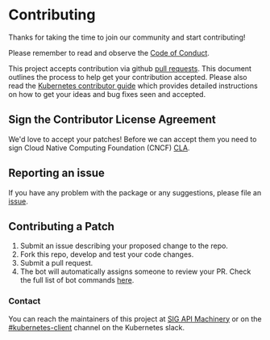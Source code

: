 # Contributing

Thanks for taking the time to join our community and start contributing!

Please remember to read and observe the [Code of Conduct](https://github.com/cncf/foundation/blob/master/code-of-conduct.md).

This  project accepts contribution via github [pull requests](https://help.github.com/articles/about-pull-requests/). This document outlines the process to help get your contribution accepted. Please also read the [Kubernetes contributor guide](https://github.com/kubernetes/community/blob/master/contributors/guide/README.md) which provides detailed instructions on how to get your ideas and bug fixes seen and accepted.

## Sign the Contributor License Agreement
We'd love to accept your patches! Before we can accept them you need to sign Cloud Native Computing Foundation (CNCF) [CLA](https://github.com/kubernetes/community/blob/master/CLA.md).

## Reporting an issue
If you have any problem with the package or any suggestions, please file an [issue](https://github.com/kubernetes-client/csharp/issues).

## Contributing a Patch
1. Submit an issue describing your proposed change to the repo.
2. Fork this repo, develop and test your code changes.
3. Submit a pull request.
4. The bot will automatically assigns someone to review your PR. Check the full list of bot commands [here](https://prow.k8s.io/command-help).

### Contact
You can reach the maintainers of this project at [SIG API Machinery](https://github.com/kubernetes/community/tree/master/sig-api-machinery) or on the [#kubernetes-client](https://kubernetes.slack.com/messages/kubernetes-client) channel on the Kubernetes slack.
